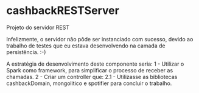 # cashbackRESTServer
Projeto do servidor REST

Infelizmente, o servidor não pôde ser instanciado com sucesso, devido ao trabalho de testes que eu estava desenvolvendo na camada de persistência. :-)

A estratégia de desenvolvimento deste componente seria:
1 - Utilizar o Spark como framework, para simplificar o processo de receber as chamadas.
2 - Criar um controller que:
2.1 - Utilizasse as bibliotecas cashbackDomain, mongolitico e spotifier para concluir o trabalho.
